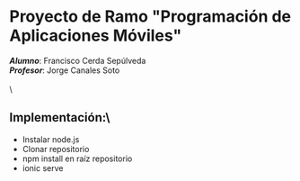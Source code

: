 # Proyecto de Ramo "Programación de Aplicaciones Móviles"

***Alumno***: Francisco Cerda Sepúlveda\
***Profesor***: Jorge Canales Soto\
\
\
## Implementación:\
- Instalar node.js
- Clonar repositorio
- npm install en raíz repositorio
- ionic serve